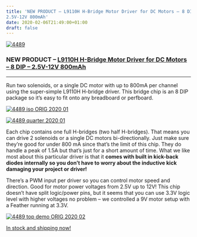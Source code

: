 ```yaml
---
title: 'NEW PRODUCT – L9110H H-Bridge Motor Driver for DC Motors – 8 DIP –
2.5V-12V 800mAh'
date: 2020-02-06T21:49:00+01:00
draft: false
---
```


[![4489](https://cdn-blog.adafruit.com/uploads/2020/02/4489.gif "4489.gif")](https://www.adafruit.com/product/4489)

### NEW PRODUCT – [L9110H H-Bridge Motor Driver for DC Motors – 8 DIP – 2.5V-12V 800mAh](https://www.adafruit.com/product/4489)

* * *

Run two solenoids, or a single DC motor with up to 800mA per channel using the super-simple L9110H H-bridge driver. This bridge chip is an 8 DIP package so it’s easy to fit onto any breadboard or perfboard.

[![4489 iso ORIG 2020 01](https://cdn-blog.adafruit.com/uploads/2020/02/4489_iso_ORIG_2020_01.jpg "4489_iso_ORIG_2020_01.jpg")](https://www.adafruit.com/product/4489)

[![4489 quarter 2020 01](https://cdn-blog.adafruit.com/uploads/2020/02/4489_quarter_2020_01.jpg "4489_quarter_2020_01.jpg")](https://www.adafruit.com/product/4489)

Each chip contains one full H-bridges (two half H-bridges). That means you can drive 2 solenoids or a single DC motors bi-directionally. Just make sure they’re good for under 800 mA since that’s the limit of this chip. They do handle a peak of 1.5A but that’s just for a short amount of time. What we like most about this particular driver is that it **comes with built in kick-back diodes internally so you don’t have to worry about the inductive kick damaging your project or driver!**

There’s a PWM input per driver so you can control motor speed and direction. Good for motor power voltages from 2.5V up to 12V! This chip doesn’t have split logic/power pins, but it seems that you can use 3.3V logic level with higher voltages no problem – we controlled a 9V motor setup with a Feather running at 3.3V.

[![4489 top demo ORIG 2020 02](https://cdn-blog.adafruit.com/uploads/2020/02/4489_top_demo_ORIG_2020_02.jpg "4489_top_demo_ORIG_2020_02.jpg")](https://www.adafruit.com/product/4489)

[In stock and shipping now!](https://www.adafruit.com/product/4489)